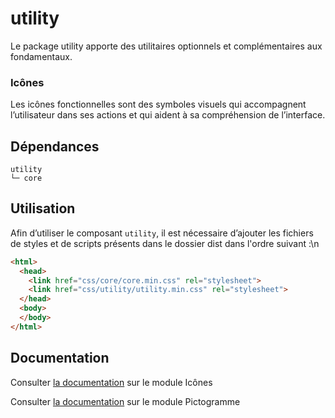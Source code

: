 # utility

Le package utility apporte des utilitaires optionnels et complémentaires aux fondamentaux.

### Icônes

Les icônes fonctionnelles sont des symboles visuels qui accompagnent l’utilisateur dans ses actions et qui aident à sa compréhension de l’interface.


## Dépendances
```shell
utility
└─ core
```

## Utilisation
Afin d’utiliser le composant `utility`, il est nécessaire d’ajouter les fichiers de styles et de scripts présents dans le dossier dist dans l'ordre suivant :\n
```html
<html>
  <head>
    <link href="css/core/core.min.css" rel="stylesheet">
    <link href="css/utility/utility.min.css" rel="stylesheet">
  </head>
  <body>
  </body>
</html>
```

## Documentation

Consulter [la documentation](https://www.systeme-de-design.gouv.fr/elements-d-interface/fondamentaux-techniques/icones) sur le module Icônes

Consulter [la documentation](https://www.systeme-de-design.gouv.fr/elements-d-interface/fondamentaux-techniques/pictogramme) sur le module Pictogramme